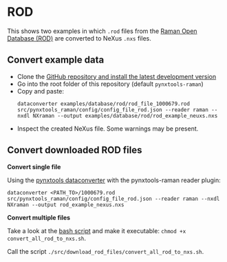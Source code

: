 # ROD
This shows two examples in which `.rod` files from the [Raman Open Database (ROD)](https://solsa.crystallography.net/rod/) are converted to NeXus `.nxs` files.

## Convert example data
- Clone the [GitHub repository and install the latest development version](../how-tos/installation.md)
- Go into the root folder of this repository (default `pynxtools-raman`)
- Copy and paste:
    ```
    dataconverter examples/database/rod/rod_file_1000679.rod src/pynxtools_raman/config/config_file_rod.json --reader raman --nxdl NXraman --output examples/database/rod/rod_example_neuxs.nxs
    ```
- Inspect the created NeXus file. Some warnings may be present.

  

## Convert downloaded ROD files


**Convert single file**

Using the [pynxtools dataconverter](https://fairmat-nfdi.github.io/pynxtools/learn/dataconverter-and-readers.html) with the pynxtools-raman reader plugin:

```shell
dataconverter <PATH_TO>/1000679.rod src/pynxtools_raman/config/config_file_rod.json --reader raman --nxdl NXraman --output rod_example_nexus.nxs
```


**Convert multiple files**

Take a look at the [bash script](https://github.com/FAIRmat-NFDI/pynxtools-raman/blob/main/src/download_rod_files/convert_all_rod_to_nxs.sh) and make it executable: `chmod +x convert_all_rod_to_nxs.sh`.

Call the script `./src/download_rod_files/convert_all_rod_to_nxs.sh`.